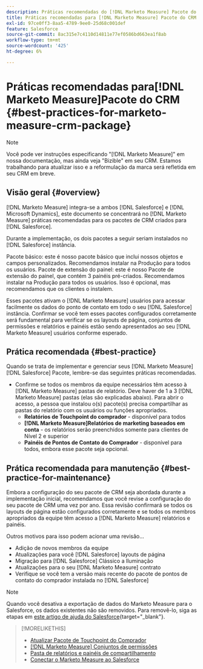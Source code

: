 ```yaml
---
description: Práticas recomendadas do [!DNL Marketo Measure] Pacote do CRM - [!DNL Marketo Measure] - Documentação do produto
title: Práticas recomendadas para [!DNL Marketo Measure] Pacote do CRM
exl-id: 97ce0ff3-8aa5-4789-9ee0-25d68c001def
feature: Salesforce
source-git-commit: 8ac315e7c4110d14811e77ef0586bd663ea1f8ab
workflow-type: tm+mt
source-wordcount: '425'
ht-degree: 6%

---
```


# Práticas recomendadas para[!DNL Marketo Measure]Pacote do CRM {#best-practices-for-marketo-measure-crm-package}

>[!NOTE]
>
>Você pode ver instruções especificando &quot;[!DNL Marketo Measure]&quot; em nossa documentação, mas ainda veja &quot;Bizible&quot; em seu CRM. Estamos trabalhando para atualizar isso e a reformulação da marca será refletida em seu CRM em breve.

## Visão geral {#overview}

[!DNL Marketo Measure] integra-se a ambos [!DNL Salesforce] e [!DNL Microsoft Dynamics], este documento se concentrará no [!DNL Marketo Measure] práticas recomendadas para os pacotes de CRM criados para [!DNL Salesforce].

Durante a implementação, os dois pacotes a seguir seriam instalados no [!DNL Salesforce] instância.

Pacote básico: este é nosso pacote básico que inclui nossos objetos e campos personalizados. Recomendamos instalar na Produção para todos os usuários.
Pacote de extensão do painel: este é nosso Pacote de extensão do painel, que contém 3 painéis pré-criados. Recomendamos instalar na Produção para todos os usuários. Isso é opcional, mas recomendamos que os clientes o instalem.

Esses pacotes ativam o [!DNL Marketo Measure] usuários para acessar facilmente os dados do ponto de contato em todo o seu [!DNL Salesforce] instância. Confirmar se você tem esses pacotes configurados corretamente será fundamental para verificar se os layouts de página, conjuntos de permissões e relatórios e painéis estão sendo apresentados ao seu [!DNL Marketo Measure] usuários conforme esperado.

## Prática recomendada {#best-practice}

Quando se trata de implementar e gerenciar seus [!DNL Marketo Measure] [!DNL Salesforce] Pacote, lembre-se das seguintes práticas recomendadas.

* Confirme se todos os membros da equipe necessários têm acesso à [!DNL Marketo Measure] pastas de relatório. Deve haver de 1 a 3 [!DNL Marketo Measure] pastas (elas são explicadas abaixo). Para abrir o acesso, a pessoa que instalou o(s) pacote(s) precisa compartilhar as pastas do relatório com os usuários ou funções apropriados.
   * **Relatórios de Touchpoint do comprador** - disponível para todos
   * **[!DNL Marketo Measure]Relatórios de marketing baseados em conta** - os relatórios serão preenchidos somente para clientes de Nível 2 e superior
   * **Painéis de Pontos de Contato do Comprador** - disponível para todos, embora esse pacote seja opcional.

## Prática recomendada para manutenção {#best-practice-for-maintenance}

Embora a configuração do seu pacote de CRM seja abordada durante a implementação inicial, recomendamos que você revise a configuração do seu pacote de CRM uma vez por ano. Essa revisão confirmará se todos os layouts de página estão configurados corretamente e se todos os membros apropriados da equipe têm acesso a [!DNL Marketo Measure] relatórios e painéis.

Outros motivos para isso podem acionar uma revisão...

* Adição de novos membros da equipe
* Atualizações para você [!DNL Salesforce] layouts de página
* Migração para [!DNL Salesforce] Clássico a Iluminação
* Atualizações para o seu [!DNL Marketo Measure] contrato
* Verifique se você tem a versão mais recente do pacote de pontos de contato do comprador instalada no [!DNL Salesforce]

>[!NOTE]
>
>Quando você desativa a exportação de dados do Marketo Measure para o Salesforce, os dados existentes não são removidos. Para removê-lo, siga as etapas em [este artigo de ajuda do Salesforce](https://help.salesforce.com/s/articleView?id=sf.c360_a_delete_data_stream_records.htm&amp;type=5){target="_blank"}.

>[!MORELIKETHIS]
>
>* [Atualizar Pacote de Touchpoint do Comprador](/help/configuration-and-setup/marketo-measure-and-salesforce/marketo-measure-salesforce-package-installation-and-set-up.md)
>* [[!DNL Marketo Measure] Conjuntos de permissões](/help/configuration-and-setup/marketo-measure-and-salesforce/marketo-measure-permission-sets.md)
>* [Pasta de relatórios e painéis de compartilhamento](https://help.salesforce.com/articleView?id=analytics_share_folder.htm&amp;type=0)
>* [Conectar o Marketo Measure ao Salesforce](/help/configuration-and-setup/marketo-measure-and-salesforce/connect-marketo-measure-to-salesforce.md)
